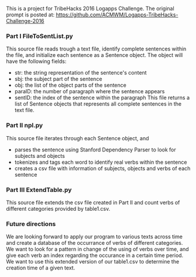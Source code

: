 This is a project for TribeHacks 2016 Logapps Challenge. The original prompt is posted at: https://github.com/ACMWM/Logapps-TribeHacks-Challenge-2016

### Part I FileToSentList.py
This source file reads trough a text file, identify complete sentences within the file, and initialize each sentence as a Sentence object. The object will have the following fields:
* str: the string representation of the sentence's content
* sbj: the subject part of the sentence
* obj: the list of the object parts of the sentence
* paraID: the number of paragraph where the sentence appears
* sentID: the index of the sentence within the paragraph
This file returns a list of Sentence objects that represents all complete sentences in the text file.

### Part II npl.py
This source file iterates through each Sentence object, and
* parses the sentence using Stanford Dependency Parser to look for subjects and objects
* tokenizes and tags each word to identify real verbs within the sentence
* creates a csv file with information of subjects, objects and verbs of each sentence

### Part III ExtendTable.py
This source file extends the csv file created in Part II and count verbs of different categories provided by table1.csv.

### Future directions
We are looking forward to apply our program to various texts across time and create a database of the occurrance of verbs of different categories. We want to look for a pattern in change of the using of verbs over time, and give each verb an index regarding the occurance in a certain time period. We want to use this extended version of our table1.csv to determine the creation time of a given text.
